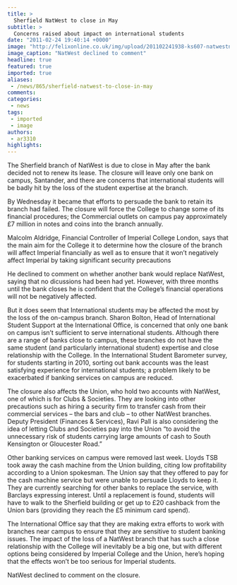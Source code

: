 ```yaml
---
title: >
  Sherfield NatWest to close in May
subtitle: >
  Concerns raised about impact on international students
date: "2011-02-24 19:40:14 +0000"
image: "http://felixonline.co.uk/img/upload/201102241938-ks607-natwestn.jpg"
image_caption: "NatWest declined to comment"
headline: true
featured: true
imported: true
aliases:
 - /news/865/sherfield-natwest-to-close-in-may
comments:
categories:
 - news
tags:
 - imported
 - image
authors:
 - ar3310
highlights:
---
```


The Sherfield branch of NatWest is due to close in May after the bank decided not to renew its lease. The closure will leave only one bank on campus, Santander, and there are concerns that international students will be badly hit by the loss of the student expertise at the branch.

By Wednesday it became that efforts to persuade the bank to retain its branch had failed. The closure will force the College to change some of its financial procedures; the Commercial outlets on campus pay approximately £7 million in notes and coins into the branch annually.

Malcolm Aldridge, Financial Controller of Imperial College London, says that the main aim for the College it to determine how the closure of the branch will affect Imperial financially as well as to ensure that it won’t negatively affect Imperial by taking significant security precautions

He declined to comment on whether another bank would replace NatWest, saying that no dicussions had been had yet. However, with three months until the bank closes he is confident that the College’s financial operations will not be negatively affected.

But it does seem that International students may be affected the most by the loss of the on-campus branch. Sharon Bolton, Head of International Student Support at the International Office, is concerned that only one bank on campus isn’t sufficient to serve international students. Although there are a range of banks close to campus, these branches do not have the same student (and particularly international student) expertise and close relationship with the College. In the International Student Barometer survey, for students starting in 2010, sorting out bank accounts was the least satisfying experience for international students; a problem likely to be exacerbated if banking services on campus are reduced.

The closure also affects the Union, who hold two accounts with NatWest, one of which is for Clubs & Societies. They are looking into other precautions such as hiring a security firm to transfer cash from their commercial services – the bars and club – to other NatWest branches. Deputy President (Finances & Services), Ravi Pall is also considering the idea of letting Clubs and Societies pay into the Union “to avoid the unnecessary risk of students carrying large amounts of cash to South Kensington or Gloucester Road.”

Other banking services on campus were removed last week. Lloyds TSB took away the cash machine from the Union building, citing low profitability according to a Union spokesman. The Union say that they offered to pay for the cash machine service but were unable to persuade Lloyds to keep it. They are currently searching for other banks to replace the service, with Barclays expressing interest. Until a replacement is found, students will have to walk to the Sherfield building or get up to £20 cashback from the Union bars (providing they reach the £5 minimum card spend).

The International Office say that they are making extra efforts to work with branches near campus to ensure that they are sensitive to student banking issues. The impact of the loss of a NatWest branch that has such a close relationship with the College will inevitably be a big one, but with different options being considered by Imperial College and the Union, here’s hoping that the effects won’t be too serious for Imperial students.

NatWest declined to comment on the closure.
